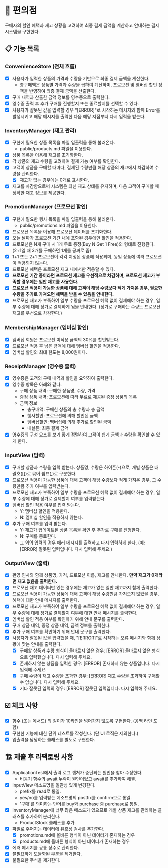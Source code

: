 # 🏪 편의점

구매자의 할인 혜택과 재고 상황을 고려하여 최종 결제 금액을 계산하고 안내하는 결제 시스템을 구현한다.

## 📋 기능 목록

### ConvenienceStore (전체 흐름)

- [x] 사용자가 입력한 상품의 가격과 수량을 기반으로 최종 결제 금액을 계산한다.
  - 총구매액은 상품별 가격과 수량을 곱하여 계산하며, 프로모션 및 멤버십 할인 정책을 반영하여 최종 결제 금액을 산출한다.
- [x] 구매 내역과 산출한 금액 정보를 영수증으로 출력한다.
- [x] 영수증 출력 후 추가 구매를 진행할지 또는 종료할지를 선택할 수 있다.
- [x] 사용자가 잘못된 값을 입력할 경우 "[ERROR]"로 시작하는 메시지와 함께 Error를 발생시키고 해당 메시지를 출력한 다음 해당 지점부터 다시 입력을 받는다.

### InventoryManager (재고 관리)

- [x] 구현에 필요한 상품 목록을 파일 입출력을 통해 불러온다.
  - public/products.md 파일을 이용한다.
- [x] 상품 목록을 이용해 재고를 초기화한다.
- [x] 각 상품의 재고 수량을 고려하여 결제 가능 여부를 확인한다.
- [x] 고객이 상품을 구매할 때마다, 결제된 수량만큼 해당 상품의 재고에서 차감하여 수량을 관리한다.
  - [x] 재고가 없는 경우에는 0개로 표시한다.
- [x] 재고를 차감함으로써 시스템은 최신 재고 상태를 유지하며, 다음 고객이 구매할 때 정확한 재고 정보를 제공한다.

### PromotionManager (프로모션 할인)

- [x] 구현에 필요한 행사 목록을 파일 입출력을 통해 불러온다.
  - public/promotions.md 파일을 이용한다.
- [x] 프로모션 목록을 이용해 프로모션 데이터를 초기화한다.
- [x] 오늘 날짜가 프로모션 기간 내에 포함된 경우에만 할인을 적용한다.
- [x] 프로모션은 N개 구매 시 1개 무료 증정(Buy N Get 1 Free)의 형태로 진행된다. (2+1일 때 3개를 구매하면 1개를 공짜로 줌)
- [x] 1+1 또는 2+1 프로모션이 각각 지정된 상품에 적용되며, 동일 상품에 여러 프로모션이 적용되지 않는다.
- [x] 프로모션 혜택은 프로모션 재고 내에서만 적용할 수 있다.
- [x] **프로모션 기간 중이라면 프로모션 재고를 우선적으로 차감하며, 프로모션 재고가 부족할 경우에는 일반 재고를 사용한다.**
- [x] **프로모션 적용이 가능한 상품에 대해 고객이 해당 수량보다 적게 가져온 경우, 필요한 수량을 추가로 가져오면 혜택을 받을 수 있음을 안내한다.**
- [x] 프로모션 재고가 부족하여 일부 수량을 프로모션 혜택 없이 결제해야 하는 경우, 일부 수량에 대해 정가로 결제하게 됨을 안내한다. (정가로 구매하는 수량도 프로모션 재고를 우선으로 차감한다.)

### MembershipManager (멤버십 할인)

- [x] 멤버십 회원은 프로모션 미적용 금액의 30%를 할인받는다.
- [x] 프로모션 적용 후 남은 금액에 대해 멤버십 할인을 적용한다.
- [x] 멤버십 할인의 최대 한도는 8,000원이다.

### ReceiptManager (영수증 출력)

- [x] 영수증은 고객의 구매 내역과 할인을 요약하여 출력한다.
- [x] 영수증 항목은 아래와 같다.
  - 구매 상품 내역: 구매한 상품명, 수량, 가격
  - 증정 상품 내역: 프로모션에 따라 무료로 제공된 증정 상품의 목록
  - 금액 정보
    - 총구매액: 구매한 상품의 총 수량과 총 금액
    - 행사할인: 프로모션에 의해 할인된 금액
    - 멤버십할인: 멤버십에 의해 추가로 할인된 금액
    - 내실돈: 최종 결제 금액
- [x] 영수증의 구성 요소를 보기 좋게 정렬하여 고객이 쉽게 금액과 수량을 확인할 수 있게 한다.

### InputView (입력)

- [x] 구매할 상품과 수량을 입력 받는다. 상품명, 수량은 하이픈(-)으로, 개별 상품은 대괄호([])로 묶어 쉼표(,)로 구분한다.
- [x] 프로모션 적용이 가능한 상품에 대해 고객이 해당 수량보다 적게 가져온 경우, 그 수량만큼 추가 여부를 입력받는다.
- [x] 프로모션 재고가 부족하여 일부 수량을 프로모션 혜택 없이 결제해야 하는 경우, 일부 수량에 대해 정가로 결제할지 여부를 입력받는다.
- [x] 멤버십 할인 적용 여부를 입력 받는다.
  - Y: 멤버십 할인을 적용한다.
  - N: 멤버십 할인을 적용하지 않는다.
- [x] 추가 구매 여부를 입력 받는다.
  - Y: 재고가 업데이트된 상품 목록을 확인 후 추가로 구매를 진행한다.
  - N: 구매를 종료한다.
  - 그 외의 입력의 경우 에러 메시지를 출력하고 다시 입력하게 한다. (예: [ERROR] 잘못된 입력입니다. 다시 입력해 주세요.)

### OutputView (출력)

- [x] 환영 인사와 함께 상품명, 가격, 프로모션 이름, 재고를 안내한다. **만약 재고가 0개라면 재고 없음을 출력한다.**
- [x] 프로모션 재고 데이터만 있는 경우에는 재고가 없는 일반 재고까지 함께 출력한다.
- [x] 프로모션 적용이 가능한 상품에 대해 고객이 해당 수량만큼 가져오지 않았을 경우, 혜택에 대한 안내 메시지를 출력한다.
- [x] 프로모션 재고가 부족하여 일부 수량을 프로모션 혜택 없이 결제해야 하는 경우, 일부 수량에 대해 정가로 결제할지 여부에 대한 안내 메시지를 출력한다.
- [x] 멤버십 할인 적용 여부를 확인하기 위해 안내 문구를 출력한다.
- [x] 구매 상품 내역, 증정 상품 내역, 금액 정보를 출력한다.
- [x] 추가 구매 여부를 확인하기 위해 안내 문구를 출력한다.
- [x] 사용자가 잘못된 값을 입력했을 때, "[ERROR]"로 시작하는 오류 메시지와 함께 상황에 맞는 안내를 출력한다.
  - [x] 구매할 상품과 수량 형식이 올바르지 않은 경우: [ERROR] 올바르지 않은 형식으로 입력했습니다. 다시 입력해 주세요.
  - [x] 존재하지 않는 상품을 입력한 경우: [ERROR] 존재하지 않는 상품입니다. 다시 입력해 주세요.
  - [x] 구매 수량이 재고 수량을 초과한 경우: [ERROR] 재고 수량을 초과하여 구매할 수 없습니다. 다시 입력해 주세요.
  - [x] 기타 잘못된 입력의 경우: [ERROR] 잘못된 입력입니다. 다시 입력해 주세요.

## ☑️ 체크 사항

- [x] 함수 (또는 메서드) 의 길이가 10라인을 넘어가지 않도록 구현한다. (공백 라인 포함)
- [x] 구현한 기능에 대한 단위 테스트를 작성한다. (단 UI 로직은 제외한다.)
- [x] 입출력을 담당하는 클래스를 별도로 구현한다.

## 🏗️ 제출 후 리팩토링 사항

- [x] ApplicationTest에서 출력 로그 캡쳐가 중단되는 원인을 찾아 수정한다.
  - 비동기 함수의 await 누락이 원인이었고 await를 추가하여 해결.
- [x] InputView 메소드명을 일관성 있게 변경한다.
  - prefix를 read로 통일.
  - yes/no를 입력받는 메소드명의 postfix를 confirm으로 통일.
  - '구매'를 의미하는 단어를 buy와 purchase 중 purchase로 통일.
- [x] InventoryManager에 너무 많은 메소드가 있으므로 개별 상품 재고를 관리하는 클래스를 추가하여 분리한다.
  - ProductStock 클래스를 추가.
- [x] 파일로 주어지는 데이터에 유효성 검사를 추가한다.
  - [x] promotions.md에 올바른 형식이 아닌 데이터가 존재하는 경우
  - [x] products.md에 올바른 형식이 아닌 데이터가 존재하는 경우
- [x] 에러 메시지를 공통 상수로 관리한다.
- [x] 불필요하게 모듈화된 부분을 제거한다.
- [x] 불필요한 주석을 제거한다.
